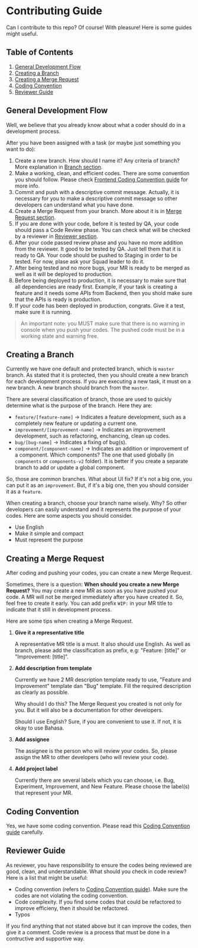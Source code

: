 # Contributing Guide

Can I contribute to this repo? Of course! With pleasure! Here is some guides might useful.

## Table of Contents

1. [General Development Flow](#general-development-flow)
2. [Creating a Branch](#creating-a-branch)
3. [Creating a Merge Request](#creating-a-merge-request)
4. [Coding Convention](#coding-convention)
5. [Reviewer Guide](#reviewer-guide)

## General Development Flow

Well, we believe that you already know about what a coder should do in a development process.

After you have been assigned with a task (or maybe just something you want to do):

1. Create a new branch. How should I name it? Any criteria of branch? More explanation in [Branch section](#creating-a-branch).
2. Make a working, clean, and efficient codes. There are some convention you should follow. Please check [Frontend Coding Convention guide](coding-convention.md) for more info.
3. Commit and push with a descriptive commit message. Actually, it is necessary for you to make a descriptive commit message so other developers can understand what you have done.
4. Create a Merge Request from your branch. More about it is in [Merge Request section](#creating-a-merge-request).
5. If you are done with your code, before it is tested by QA, your code should pass a Code Review phase. You can check what will be checked by a reviewer in [Reviewer section](#reviewer-guide).
6. After your code passed review phase and you have no more addition from the reviewer. It good to be tested by QA. Just tell them that it is ready to QA. Your code should be pushed to Staging in order to be tested. For now, plase ask your Squad leader to do it.
7. After being tested and no more bugs, your MR is ready to be merged as well as it will be deployed to production.
8. Before being deployed to production, it is necessary to make sure that all dependencies are ready first. Example, if your task is creating a feature and it needs some APIs from Backend, then you shold make sure that the APIs is ready is production.
9. If your code has been deployed in production, congrats. Give it a test, make sure it is running.

> An important note: you MUST make sure that there is no warning in console when you push your codes. The pushed code must be in a working state and warning free.

## Creating a Branch

Currently we have one default and protected branch, which is `master` branch. As stated that it is protected, then you should create a new branch for each development process. If you are executing a new task, it must on a new branch. A new branch should branch from the `master`.

There are several classification of branch, those are used to quickly determine what is the purpose of the branch. Here they are:

- `feature/[feature-name]` -> Indicates a feature development, such as a completely new feature or updating a current one.
- `improvement/[improvement-name]` -> Indicates an improvement development, such as refactoring, enchancing, clean up codes.
- `bug/[bug-name]` -> Indicates a fixing of bug(s).
- `component/[component-name]` -> Indicates an addition or improvement of a component. Which components? The one that used globally (in `components` or `components-v2` folder). It is better if you create a separate branch to add or update a global component.

So, those are common branches. What about UI fix? If it's not a big one, you can put it as an `improvement`. But, if it's a big one, then you should consider it as a `feature`.

When creating a branch, choose your branch name wisely. Why? So other developers can easily understand and it represents the purpose of your codes. Here are some aspects you should consider.

- Use English
- Make it simple and compact
- Must represent the purpose

## Creating a Merge Request

After coding and pushing your codes, you can create a new Merge Request.

Sometimes, there is a question: **When should you create a new Merge Request?** You may create a new MR as soon as you have pushed your code. A MR will not be merged immediately after you have created it. So, feel free to create it early. You can add prefix `WIP:` in your MR title to indicate that it still in development process.

Here are some tips when creating a Merge Request.

1. **Give it a representative title**

   A representative MR title is a must. It also should use English. As well as branch, please add the classification as prefix, e.g: "Feature: [title]" or "Improvement: [title]".

2. **Add description from template**

   Currently we have 2 MR description template ready to use, "Feature and Improvement" template dan "Bug" template. Fill the required description as clearly as possible.

   Why should I do this? The Merge Request you created is not only for you. But it will also be a documentation for other developers.

   Should I use English? Sure, if you are convenient to use it. If not, it is okay to use Bahasa.

3. **Add assignee**

   The assignee is the person who will review your codes. So, please assign the MR to other developers (who will review your code).

4. **Add project label**

   Currently there are several labels which you can choose, i.e. Bug, Experiment, Improvement, and New Feature. Please choose the label(s) that represent your MR.


## Coding Convention

Yes, we have some coding convention. Please read this [Coding Convention guide](coding-convention.md) carefully.

## Reviewer Guide

As reviewer, you have responsibility to ensure the codes being reviewed are good, clean, and understandable. What should you check in code review? Here is a list that might be useful:

- Coding convention (refers to [Coding Convention guide](coding-convention.md)). Make sure the codes are not violating the coding convention.
- Code complexity. If you find some codes that could be refactored to improve efficieny, then it should be refactored.
- Typos

If you find anything that not stated above but it can improve the codes, then give it a comment. Code review is a process that must be done in a contructive and supportive way.
